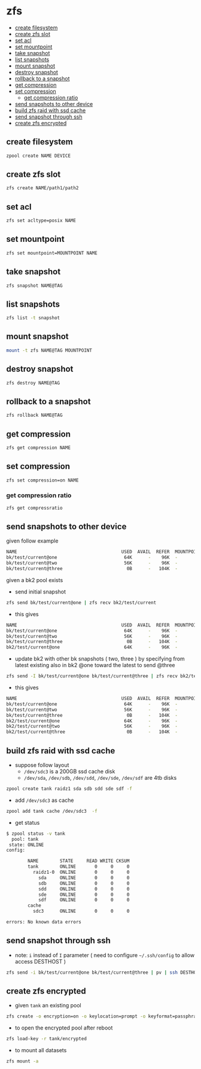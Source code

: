 # zfs

- [create filesystem](#create-filesystem)
- [create zfs slot](#create-zfs-slot)
- [set acl](#set-acl)
- [set mountpoint](#set-mountpoint)
- [take snapshot](#take-snapshot)
- [list snapshots](#list-snapshots)
- [mount snapshot](#mount-snapshot)
- [destroy snapshot](#destroy-snapshot)
- [rollback to a snapshot](#rollback-to-a-snapshot)
- [get compression](#get-compression)
- [set compression](#set-compression)
  - [get compression ratio](#get-compression-ratio)
- [send snapshots to other device](#send-snapshots-to-other-device)
- [build zfs raid with ssd cache](#build-zfs-raid-with-ssd-cache)
- [send snapshot through ssh](#send-snapshot-through-ssh)
- [create zfs encrypted](#create-zfs-encrypted)


## create filesystem

```sh
zpool create NAME DEVICE
```

## create zfs slot

```sh
zfs create NAME/path1/path2
```

## set acl

```sh
zfs set acltype=posix NAME
```

## set mountpoint

```sh
zfs set mountpoint=MOUNTPOINT NAME
```

## take snapshot

```sh
zfs snapshot NAME@TAG
```

## list snapshots

```sh
zfs list -t snapshot
```

## mount snapshot

```sh
mount -t zfs NAME@TAG MOUNTPOINT
```

## destroy snapshot

```sh
zfs destroy NAME@TAG
```

## rollback to a snapshot

```sh
zfs rollback NAME@TAG
```

## get compression

```sh
zfs get compression NAME
```

## set compression

```sh
zfs set compression=on NAME
```

### get compression ratio

```sh
zfs get compressratio
```

## send snapshots to other device

given follow example

```sh
NAME                                       USED  AVAIL  REFER  MOUNTPOINT
bk/test/current@one                         64K      -    96K  -
bk/test/current@two                         56K      -    96K  -
bk/test/current@three                        0B      -   104K  -
```

given a bk2 pool exists

- send initial snapshot

```sh
zfs send bk/test/current@one | zfs recv bk2/test/current
```

- this gives

```sh
NAME                                       USED  AVAIL  REFER  MOUNTPOINT
bk/test/current@one                         64K      -    96K  -
bk/test/current@two                         56K      -    96K  -
bk/test/current@three                        0B      -   104K  -
bk2/test/current@one                        64K      -    96K  -
```

- update bk2 with other bk snapshots ( two, three ) by specifying from latest existing also in bk2 @one toward the latest to send @three

```sh
zfs send -I bk/test/current@one bk/test/current@three | zfs recv bk2/test/current
```

- this gives

```sh
NAME                                       USED  AVAIL  REFER  MOUNTPOINT
bk/test/current@one                         64K      -    96K  -
bk/test/current@two                         56K      -    96K  -
bk/test/current@three                        0B      -   104K  -
bk2/test/current@one                        64K      -    96K  -
bk2/test/current@two                        56K      -    96K  -
bk2/test/current@three                       0B      -   104K  -
```

## build zfs raid with ssd cache

- suppose follow layout
  - `/dev/sdc3` is a 200GB ssd cache disk
  - `/dev/sda`, `/dev/sdb`, `/dev/sdd`, `/dev/sde`, `/dev/sdf` are 4tb disks

```sh
zpool create tank raidz1 sda sdb sdd sde sdf -f
```

- add `/dev/sdc3` as cache

```sh
zpool add tank cache /dev/sdc3  -f
```

- get status

```sh
$ zpool status -v tank
  pool: tank
 state: ONLINE
config:

        NAME        STATE     READ WRITE CKSUM
        tank        ONLINE       0     0     0
          raidz1-0  ONLINE       0     0     0
            sda     ONLINE       0     0     0
            sdb     ONLINE       0     0     0
            sdd     ONLINE       0     0     0
            sde     ONLINE       0     0     0
            sdf     ONLINE       0     0     0
        cache
          sdc3      ONLINE       0     0     0

errors: No known data errors
```

## send snapshot through ssh

- note: `i` instead of `I` parameter ( need to configure `~/.ssh/config` to allow access DESTHOST )

```sh
zfs send -i bk/test/current@one bk/test/current@three | pv | ssh DESTHOST zfs recv bk2/test/current
```

## create zfs encrypted

- given `tank` an existing pool

```sh
zfs create -o encryption=on -o keylocation=prompt -o keyformat=passphrase tank/encrypted
```

- to open the encrypted pool after reboot

```sh
zfs load-key -r tank/encrypted
```

- to mount all datasets
  
```sh
zfs mount -a
```